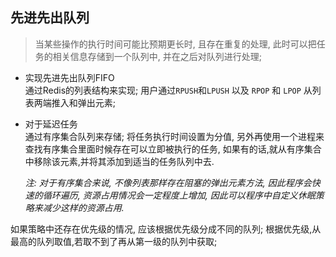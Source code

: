 ## 先进先出队列
> 当某些操作的执行时间可能比预期更长时, 且存在重复的处理,
> 此时可以把任务的相关信息存储到一个队列中, 并在之后对队列进行处理;

* 实现先进先出队列FIFO<br/> 通过Redis的列表结构来实现;
  用户通过`RPUSH`和`LPUSH` 以及 `RPOP` 和 `LPOP` 从列表两端推入和弹出元素;
  
* 对于延迟任务<br/> 通过有序集合队列来存储; 将任务执行时间设置为分值,
  另外再使用一个进程来查找有序集合里面时候存在可以立即被执行的任务,
  如果有的话,就从有序集合中移除该元素,并将其添加到适当的任务队列中去. <br/> 
  
  *注:
  对于有序集合来说, 不像列表那样存在阻塞的弹出元素方法, 因此程序会快速的循环遍历,
  资源占用情况会一定程度上增加,
  因此可以程序中自定义休眠策略来减少这样的资源占用.*
 
如果策略中还存在优先级的情况, 应该根据优先级分成不同的队列;
根据优先级,从最高的队列取值,若取不到了再从第一级的队列中获取;